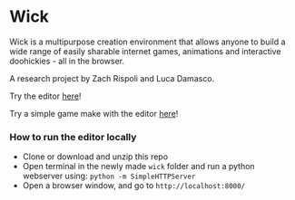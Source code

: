 # Wick

Wick is a multipurpose creation environment that allows anyone to build a wide range of easily sharable internet games, animations and interactive doohickies - all in the browser.  

A research project by Zach Rispoli and Luca Damasco. 

Try the editor [here](http://zrispo.co/wick/editor.htm)!

Try a simple game make with the editor [here](http://zrispo.co/examples/game.html)!

### How to run the editor locally
* Clone or download and unzip this repo
* Open terminal in the newly made `wick` folder and run a python webserver using: `python -m SimpleHTTPServer`
* Open a browser window, and go to `http://localhost:8000/`
